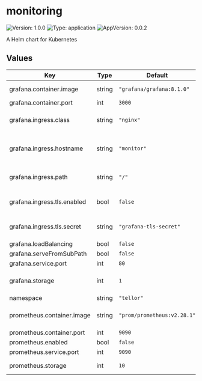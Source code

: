 # monitoring

![Version: 1.0.0](https://img.shields.io/badge/Version-1.0.0-informational?style=flat-square) ![Type: application](https://img.shields.io/badge/Type-application-informational?style=flat-square) ![AppVersion: 0.0.2](https://img.shields.io/badge/AppVersion-0.0.2-informational?style=flat-square)

A Helm chart for Kubernetes

## Values

| Key | Type | Default | Description |
|-----|------|---------|-------------|
| grafana.container.image | string | `"grafana/grafana:8.1.0"` | Docker image for grafana |
| grafana.container.port | int | `3000` |  |
| grafana.ingress.class | string | `"nginx"` | Ingress class to use for grafana |
| grafana.ingress.hostname | string | `"monitor"` | Hostname to use for accessing grafana |
| grafana.ingress.path | string | `"/"` | Subpath to access grafana |
| grafana.ingress.tls.enabled | bool | `false` | Enable/Disable TLS for grafana |
| grafana.ingress.tls.secret | string | `"grafana-tls-secret"` | Name of TLS secret to use for grafana |
| grafana.loadBalancing | bool | `false` |  |
| grafana.serveFromSubPath | bool | `false` |  |
| grafana.service.port | int | `80` |  |
| grafana.storage | int | `1` | Grafana storage size in GB |
| namespace | string | `"tellor"` |  |
| prometheus.container.image | string | `"prom/prometheus:v2.28.1"` | Docker image for prometheus |
| prometheus.container.port | int | `9090` |  |
| prometheus.enabled | bool | `false` |  |
| prometheus.service.port | int | `9090` |  |
| prometheus.storage | int | `10` | Prometheus storage in GB |

